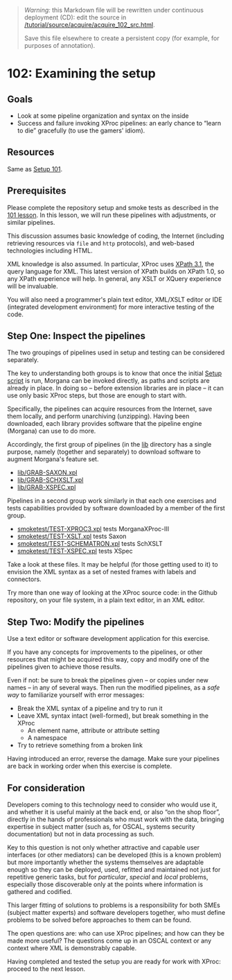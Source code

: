 

> *Warning:* this Markdown file will be rewritten under continuous deployment (CD): edit the source in [/tutorial/source/acquire/acquire_102_src.html](../../../tutorial/source/acquire/acquire_102_src.html).
> 
> Save this file elsewhere to create a persistent copy (for example, for purposes of annotation).

# 102: Examining the setup

## Goals

* Look at some pipeline organization and syntax on the inside
* Success and failure invoking XProc pipelines: an early chance to &ldquo;learn to die&rdquo; gracefully (to use the gamers' idiom).

## Resources

Same as [Setup 101](setup_101.md).

## Prerequisites

Please complete the repository setup and smoke tests as described in the [101 lesson](setup_101.md). In this lesson, we will run these pipelines with adjustments, or similar pipelines.

This discussion assumes basic knowledge of coding, the Internet (including retrieving resources via `file` and `http` protocols), and web-based technologies including HTML.

XML knowledge is also assumed. In particular, XProc uses [XPath                3.1](https://www.w3.org/TR/xpath-31/), the query language for XML. This latest version of XPath builds on XPath 1.0, so any XPath experience will help. In general, any XSLT or XQuery experience will be invaluable.

You will also need a programmer's plain text editor, XML/XSLT editor or IDE (integrated development environment) for more interactive testing of the code.

## Step One: Inspect the pipelines

The two groupings of pipelines used in setup and testing can be considered separately.

The key to understanding both groups is to know that once the initial [Setup                script](../../../setup.sh) is run, Morgana can be invoked directly, as paths and scripts are already in place. In doing so – before extension libraries are in place – it can use only basic XProc steps, but those are enough to start with.

Specifically, the pipelines can acquire resources from the Internet, save them locally, and perform unarchiving (unzipping). Having been downloaded, each library provides software that the pipeline engine (Morgana) can use to do more.

Accordingly, the first group of pipelines (in the [lib](../../../lib/readme.md) directory has a single purpose, namely (together and separately) to download software to augment Morgana's feature set.

* [lib/GRAB-SAXON.xpl](../../../lib/GRAB-SAXON.xpl)
* [lib/GRAB-SCHXSLT.xpl](../../../lib/GRAB-SCHXSLT.xpl)
* [lib/GRAB-XSPEC.xpl](../../../lib/GRAB-XSPEC.xpl)

Pipelines in a second group work similarly in that each one exercises and tests capabilities provided by software downloaded by a member of the first group.

* [smoketest/TEST-XPROC3.xpl](../../../smoketest/TEST-XPROC3.xpl) tests MorganaXProc-III
* [smoketest/TEST-XSLT.xpl](../../../smoketest/TEST-XSLT.xpl) tests Saxon
* [smoketest/TEST-SCHEMATRON.xpl](../../../smoketest/TEST-SCHEMATRON.xpl) tests SchXSLT
* [smoketest/TEST-XSPEC.xpl](../../../smoketest/TEST-XSPEC.xpl) tests XSpec

Take a look at these files. It may be helpful (for those getting used to it) to envision the XML syntax as a set of nested frames with labels and connectors.

Try more than one way of looking at the XProc source code: in the Github repository, on your file system, in a plain text editor, in an XML editor.

## Step Two: Modify the pipelines

Use a text editor or software development application for this exercise.

If you have any concepts for improvements to the pipelines, or other resources that might be acquired this way, copy and modify one of the pipelines given to achieve those results.

Even if not: be sure to break the pipelines given – or copies under new names – in any of several ways. Then run the modified pipelines, as a *safe way* to familiarize yourself with error messages:

* Break the XML syntax of a pipeline and try to run it
* Leave XML syntax intact (well-formed), but break something in the XProc 
  * An element name, attribute or attribute setting
  * A namespace
* Try to retrieve something from a broken link

Having introduced an error, reverse the damage. Make sure your pipelines are back in working order when this exercise is complete.

## For consideration

Developers coming to this technology need to consider who would use it, and whether it is useful mainly at the back end, or also &ldquo;on the shop floor&rdquo;, directly in the hands of professionals who must work with the data, bringing expertise in subject matter (such as, for OSCAL, systems security documentation) but not in data processing as such.

Key to this question is not only whether attractive and capable user interfaces (or other mediators) can be developed (this is a known problem) but more importantly whether the systems themselves are adaptable enough so they can be deployed, used, refitted and maintained not just for repetitive generic tasks, but for *particular*, *special* and *local* problems, especially those discoverable only at the points where information is gathered and codified.

This larger fitting of solutions to problems is a responsibility for both SMEs (subject matter experts) and software developers together, who must define problems to be solved before approaches to them can be found.

The open questions are: who can use XProc pipelines; and how can they be made more useful? The questions come up in an OSCAL context or any context where XML is demonstrably capable.

Having completed and tested the setup you are ready for work with XProc: proceed to the next lesson.
